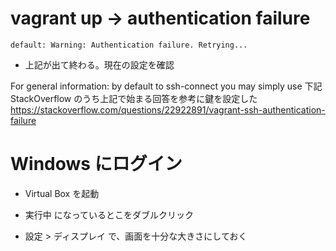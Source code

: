 # vagrant up -> authentication failure

    default: Warning: Authentication failure. Retrying...

* 上記が出て終わる。現在の設定を確認

For general information: by default to ssh-connect you may simply use
下記 StackOverflow のうち上記で始まる回答を参考に鍵を設定した
https://stackoverflow.com/questions/22922891/vagrant-ssh-authentication-failure



# Windows にログイン


* Virtual Box を起動

* 実行中 になっているとこをダブルクリック

* 設定 > ディスプレイ で、画面を十分な大きさにしておく
